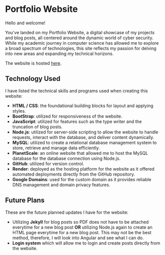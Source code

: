 # Portfolio Website

Hello and welcome!

You've landed on my Portfolio Website, a digital showcase of my projects and blog posts, all centered around the dynamic world of cyber security. While my academic journey in computer science has allowed me to explore a broad spectrum of technologies, this site reflects my passion for delving into new areas and expanding my technical horizons.

The website is hosted [here](portfolio-website-lu5y.onrender.com).

## Technology Used

I have listed the technical skills and programs used when creating this website:

- **HTML / CSS**: the foundational building blocks for layout and applying styles.
- **BootStrap**: utilized for responsiveness of the website.
- **JavaScript**: utilized for features such as the type writer and the truncation of blog posts.
- **Node.js**: utilized for server-side scripting to allow the website to handle requests, interact with the database, and deliver content dynamically.
- **MySQL**: utilized to create a relational database management system to store, retrieve and manage data efficiently.
- **PlanetScale**: an online website that allowed me to host the MySQL database for the database connection using Node.js.
- **GitHub**: utilized for version control.
- **Render**: deployed as the hosting platform for the website as it offered automated deployments directly from the GitHub repository.
- **Google Domains**: used for the custom domain as it provides reliable DNS management and domain privacy features.

## Future Plans

These are the future planned updates I have for the website:

- Utilizing **Jekyll** for blog posts so PDF does not have to be attached everytime for a new blog post **OR** utilizing Node.js again to create an HTML page everytime for a new blog post. This may not be the best method, therefore, I will look into Angular and see what I can do.
- **Login system** which will allow me to login and create posts directly from the website.

